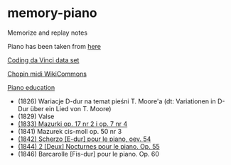 # memory-piano
Memorize and replay notes 

Piano has been taken from [here](https://github.com/1000mileworld/Piano-Keyboard)

[Coding da Vinci data set](https://codingdavinci.de/daten/chopin)

[Chopin midi WikiCommons](https://commons.wikimedia.org/w/index.php?search=chopin&title=Special:MediaSearch&go=Go&type=audio&filemime=midi)

[Piano education](https://www.pianoeducation.org/pnollist.html)
 * (1826) Wariacje D-dur na temat pieśni T. Moore'a (dt: Variationen in D-Dur über ein Lied von T. Moore)
 * (1829) Valse
 * [(1833) Mazurki op. 17 nr 2 i op. 7 nr 4](https://www.pianoeducation.org/mazrka11.mid)
 * (1841) Mazurek cis-moll op. 50 nr 3
 * [(1842) Scherzo [E-dur] pour le piano, oev. 54](https://www.pianoeducation.org/scherzo4.mid)
 * [(1844) 2 [Deux] Nocturnes pour le piano. Op. 55](https://www.pianoeducation.org/chonoc15.mid)
 * (1846) Barcarolle [Fis-dur] pour le piano. Op. 60
